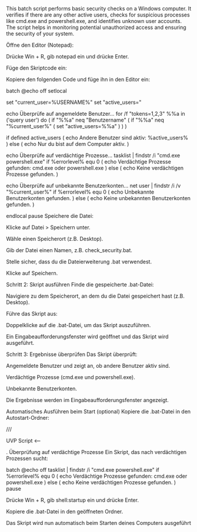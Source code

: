 This batch script performs basic security checks on a Windows computer. It verifies if there are any other active users, checks for suspicious processes like cmd.exe and powershell.exe, and identifies unknown user accounts. The script helps in monitoring potential unauthorized access and ensuring the security of your system.

Öffne den Editor (Notepad):

Drücke Win + R, gib notepad ein und drücke Enter.

Füge den Skriptcode ein:

Kopiere den folgenden Code und füge ihn in den Editor ein:

batch
@echo off
setlocal

set "current_user=%USERNAME%"
set "active_users="

echo Überprüfe auf angemeldete Benutzer...
for /f "tokens=1,2,3" %%a in ('query user') do (
    if "%%a" neq "Benutzername" (
        if "%%a" neq "%current_user%" (
            set "active_users=%%a"
        )
    )
)

if defined active_users (
    echo Andere Benutzer sind aktiv: %active_users%
) else (
    echo Nur du bist auf dem Computer aktiv.
)

echo Überprüfe auf verdächtige Prozesse...
tasklist | findstr /i "cmd.exe powershell.exe"
if %errorlevel% equ 0 (
    echo Verdächtige Prozesse gefunden: cmd.exe oder powershell.exe
) else (
    echo Keine verdächtigen Prozesse gefunden.
)

echo Überprüfe auf unbekannte Benutzerkonten...
net user | findstr /i /v "%current_user%"
if %errorlevel% equ 0 (
    echo Unbekannte Benutzerkonten gefunden.
) else (
    echo Keine unbekannten Benutzerkonten gefunden.
)

endlocal
pause
Speichere die Datei:

Klicke auf Datei > Speichern unter.

Wähle einen Speicherort (z.B. Desktop).

Gib der Datei einen Namen, z.B. check_security.bat.

Stelle sicher, dass du die Dateierweiterung .bat verwendest.

Klicke auf Speichern.

Schritt 2: Skript ausführen
Finde die gespeicherte .bat-Datei:

Navigiere zu dem Speicherort, an dem du die Datei gespeichert hast (z.B. Desktop).

Führe das Skript aus:

Doppelklicke auf die .bat-Datei, um das Skript auszuführen.

Ein Eingabeaufforderungsfenster wird geöffnet und das Skript wird ausgeführt.

Schritt 3: Ergebnisse überprüfen
Das Skript überprüft:

Angemeldete Benutzer und zeigt an, ob andere Benutzer aktiv sind.

Verdächtige Prozesse (cmd.exe und powershell.exe).

Unbekannte Benutzerkonten.

Die Ergebnisse werden im Eingabeaufforderungsfenster angezeigt.

Automatisches Ausführen beim Start (optional)
Kopiere die .bat-Datei in den Autostart-Ordner:


///


UVP Script <--


. Überprüfung auf verdächtige Prozesse
Ein Skript, das nach verdächtigen Prozessen sucht:

batch
@echo off
tasklist | findstr /i "cmd.exe powershell.exe"
if %errorlevel% equ 0 (
    echo Verdächtige Prozesse gefunden: cmd.exe oder powershell.exe
) else (
    echo Keine verdächtigen Prozesse gefunden.
)
pause

Drücke Win + R, gib shell:startup ein und drücke Enter.

Kopiere die .bat-Datei in den geöffneten Ordner.

Das Skript wird nun automatisch beim Starten deines Computers ausgeführt
